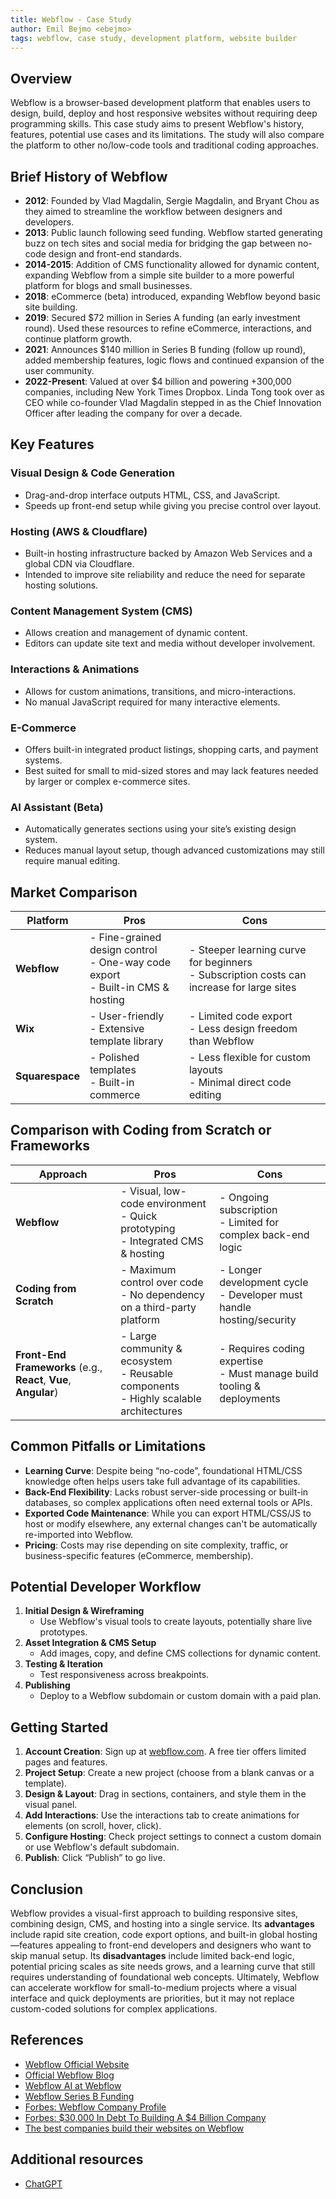 ```yaml
---
title: Webflow - Case Study
author: Emil Bejmo <ebejmo>
tags: webflow, case study, development platform, website builder
---
```


## Overview

Webflow is a browser-based development platform that enables users to design, build, deploy and host responsive websites without requiring deep programming skills. This case study aims to present Webflow's history, features, potential use cases and its limitations. The study will also compare the platform to other no/low-code tools and traditional coding approaches.

## Brief History of Webflow

- **2012**: Founded by Vlad Magdalin, Sergie Magdalin, and Bryant Chou as they aimed to streamline the workflow between designers and developers.
- **2013**: Public launch following seed funding. Webflow started generating buzz on tech sites and social media for bridging the gap between no-code design and front-end standards.
- **2014-2015**: Addition of CMS functionality allowed for dynamic content, expanding Webflow from a simple site builder to a more powerful platform for blogs and small businesses.
- **2018**: eCommerce (beta) introduced, expanding Webflow beyond basic site building.
- **2019**: Secured \$72 million in Series A funding (an early investment round). Used these resources to refine eCommerce, interactions, and continue platform growth.
- **2021**: Announces \$140 million in Series B funding (follow up round), added membership features, logic flows and continued expansion of the user community.
- **2022-Present**: Valued at over \$4 billion and powering +300,000 companies, including New York Times Dropbox. Linda Tong took over as CEO while co-founder Vlad Magdalin stepped in as the Chief Innovation Officer after leading the company for over a decade.

## Key Features

### Visual Design & Code Generation

- Drag-and-drop interface outputs HTML, CSS, and JavaScript.
- Speeds up front-end setup while giving you precise control over layout.

### Hosting (AWS & Cloudflare)

- Built-in hosting infrastructure backed by Amazon Web Services and a global CDN via Cloudflare.
- Intended to improve site reliability and reduce the need for separate hosting solutions.

### Content Management System (CMS)

- Allows creation and management of dynamic content.
- Editors can update site text and media without developer involvement.

### Interactions & Animations

- Allows for custom animations, transitions, and micro-interactions.
- No manual JavaScript required for many interactive elements.

### E-Commerce

- Offers built-in integrated product listings, shopping carts, and payment systems.
- Best suited for small to mid-sized stores and may lack features needed by larger or complex e-commerce sites.

### AI Assistant (Beta)

- Automatically generates sections using your site’s existing design system.
- Reduces manual layout setup, though advanced customizations may still require manual editing.

## Market Comparison

| Platform        | Pros                                                                               | Cons                                                                                        |
| --------------- | ---------------------------------------------------------------------------------- | ------------------------------------------------------------------------------------------- |
| **Webflow**     | - Fine-grained design control<br>- One-way code export<br>- Built-in CMS & hosting | - Steeper learning curve for beginners<br>- Subscription costs can increase for large sites |
| **Wix**         | - User-friendly<br>- Extensive template library                                    | - Limited code export<br>- Less design freedom than Webflow                                 |
| **Squarespace** | - Polished templates<br>- Built-in commerce                                        | - Less flexible for custom layouts<br>- Minimal direct code editing                         |

## Comparison with Coding from Scratch or Frameworks

| Approach                                                         | Pros                                                                                      | Cons                                                                     |
| ---------------------------------------------------------------- | ----------------------------------------------------------------------------------------- | ------------------------------------------------------------------------ |
| **Webflow**                                                      | - Visual, low-code environment<br>- Quick prototyping<br>- Integrated CMS & hosting       | - Ongoing subscription<br>- Limited for complex back-end logic           |
| **Coding from Scratch**                                          | - Maximum control over code<br>- No dependency on a third-party platform                  | - Longer development cycle<br>- Developer must handle hosting/security   |
| **Front-End Frameworks** (e.g., **React**, **Vue**, **Angular**) | - Large community & ecosystem<br>- Reusable components<br>- Highly scalable architectures | - Requires coding expertise<br>- Must manage build tooling & deployments |

## Common Pitfalls or Limitations

- **Learning Curve**: Despite being “no-code", foundational HTML/CSS knowledge often helps users take full advantage of its capabilities.
- **Back-End Flexibility**: Lacks robust server-side processing or built-in databases, so complex applications often need external tools or APIs.
- **Exported Code Maintenance**: While you can export HTML/CSS/JS to host or modify elsewhere, any external changes can't be automatically re-imported into Webflow.
- **Pricing**: Costs may rise depending on site complexity, traffic, or business-specific features (eCommerce, membership).

## Potential Developer Workflow

1. **Initial Design & Wireframing**
   - Use Webflow's visual tools to create layouts, potentially share live prototypes.
2. **Asset Integration & CMS Setup**
   - Add images, copy, and define CMS collections for dynamic content.
3. **Testing & Iteration**
   - Test responsiveness across breakpoints.
4. **Publishing**
   - Deploy to a Webflow subdomain or custom domain with a paid plan.

## Getting Started

1. **Account Creation**: Sign up at [webflow.com](https://webflow.com). A free tier offers limited pages and features.
2. **Project Setup**: Create a new project (choose from a blank canvas or a template).
3. **Design & Layout**: Drag in sections, containers, and style them in the visual panel.
4. **Add Interactions**: Use the interactions tab to create animations for elements (on scroll, hover, click).
5. **Configure Hosting**: Check project settings to connect a custom domain or use Webflow's default subdomain.
6. **Publish**: Click “Publish” to go live.

## Conclusion

Webflow provides a visual-first approach to building responsive sites, combining design, CMS, and hosting into a single service. Its **advantages** include rapid site creation, code export options, and built-in global hosting—features appealing to front-end developers and designers who want to skip manual setup. Its **disadvantages** include limited back-end logic, potential pricing scales as site needs grows, and a learning curve that still requires understanding of foundational web concepts. Ultimately, Webflow can accelerate workflow for small-to-medium projects where a visual interface and quick deployments are priorities, but it may not replace custom-coded solutions for complex applications.

## References

- [Webflow Official Website](https://webflow.com)
- [Official Webflow Blog](https://webflow.com/blog)
- [Webflow AI at Webflow](https://webflow.com/ai)
- [Webflow Series B Funding](https://webflow.com/blog/webflow-series-b-funding)
- [Forbes: Webflow Company Profile](https://www.forbes.com/companies/webflow/)
- [Forbes: $30,000 In Debt To Building A $4 Billion Company](https://www.forbes.com/sites/stevenli1/2022/03/31/30000-in-debt-to-building-a-4-billion-company-the-story-of-how-three-cofounders-beat-impossible-odds-at-webflow/)
- [The best companies build their websites on Webflow](https://webflow.com/blog/build-better-brand-campaign)

## Additional resources

- [ChatGPT](https://chatgpt.com/)
